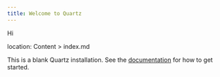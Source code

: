 ```yaml
---
title: Welcome to Quartz
---
```


Hi 


location:
Content > index.md


This is a blank Quartz installation.
See the [documentation](https://quartz.jzhao.xyz) for how to get started.
